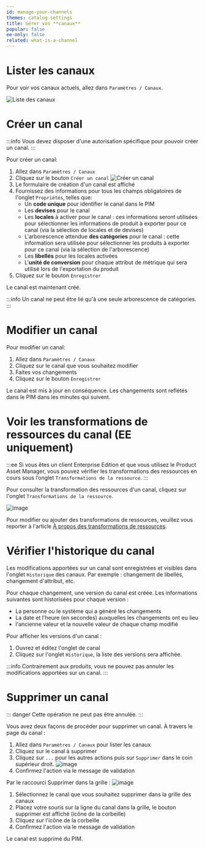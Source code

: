 ```yaml
---
id: manage-your-channels
themes: catalog-settings
title: Gérer vos **canaux**
popular: false
ee-only: false
related: what-is-a-channel
---
```


# Lister les canaux

Pour voir vos canaux actuels, allez dans `Paramètres / Canaux`.

![Liste des canaux](Settings_Channels_fr.png)

# Créer un canal

:::info
Vous devez disposer d'une autorisation spécifique pour pouvoir créer un canal.
:::

Pour créer un canal:
1. Allez dans `Paramètres / Canaux`
1. Cliquez sur le bouton `Créer un canal`
![Créer un canal](Settings_Channels_Create_fr.png)
1. Le formulaire de création d'un canal est affiché
1. Fournissez des informations pour tous les champs obligatoires de l'onglet `Propriétés`, telles que:
    - Un **code unique** pour identifier le canal dans le PIM
    - Les **devises** pour le canal
    - Les **locales** à activer pour le canal : ces informations seront utilisées pour sélectionner les informations de produit à exporter pour ce canal (via la sélection de locales et de devises)
    - L'arborescence attendue **des catégories** pour le canal : cette information sera utilisée pour sélectionner les produits à exporter pour ce canal (via la sélection de l'arborescence)
    - Les **libellés** pour les locales activées
    - L'**unité de conversion** pour chaque attribut de métrique qui sera utilisé lors de l'exportation du produit
1. Cliquez sur le bouton `Enregistrer`

Le canal est maintenant créé.

:::info
Un canal ne peut être lié qu'à une seule arborescence de catégories.
:::

# Modifier un canal

Pour modifier un canal:
1. Allez dans `Paramètres / Canaux`
1. Cliquez sur le canal que vous souhaitez modifier
1. Faites vos changements
1. Cliquez sur le bouton `Enregistrer`

Le canal est mis à jour en conséquence. Les changements sont reflétés dans le PIM dans les minutes qui suivent.


# Voir les transformations de ressources du canal (EE uniquement)

:::ee
Si vous êtes un client Enterprise Edition et que vous utilisez le Product Asset Manager, vous pouvez vérifier les transformations des ressources en cours sous l’onglet `Transformations de la ressource`.
:::

Pour consulter la transformation des ressources d'un canal, cliquez sur l'onglet `Transformations de la ressource`.

![image](Settings_ChannelsAssetstransformations_fr.png)

Pour modifier ou ajouter des transformations de ressources, veuillez vous reporter à l'article [À propos des transformations de ressources](assets-transformation.html).

# Vérifier l'historique du canal

Les modifications apportées sur un canal sont enregistrées et visibles dans l'onglet `Historique` des canaux. Par exemple : changement de libellés, changement d'attribut, etc.

Pour chaque changement, une version du canal est créée. Les informations suivantes sont historisées pour chaque version :

- La personne ou le système qui a généré les changements
- La date et l'heure (en secondes) auxquelles les changements ont eu lieu
- l'ancienne valeur et la nouvelle valeur de chaque champ modifié

Pour afficher les versions d'un canal :
1. Ouvrez et éditez l'onglet de canal
1. Cliquez sur l'onglet `Historique`, la liste des versions sera affichée.

:::info
Contrairement aux produits, vous ne pouvez pas annuler les modifications apportées sur un canal.
:::

# Supprimer un canal

::: danger
Cette opération ne peut pas être annulée.
:::

Vous avez deux façons de procéder pour supprimer un canal.
À travers le page du canal :
1. Allez dans `Paramètres / Canaux` pour lister les canaux
1. Cliquez sur le canal à supprimer
1. Cliquez sur `...` pour les autres actions puis sur `Supprimer` dans le coin supérieur droit.
  ![image](Settings_ChannelDeleteEdit_fr.png)
1. Confirmez l'action via le message de validation

Par le raccourci Supprimer dans la grille :
  ![image](Settings_ChannelDeleteHover_fr.png)
1. Sélectionnez le canal que vous souhaitez supprimer dans la grille des canaux
1. Placez votre souris sur la ligne du canal dans la grille, le bouton supprimer est affiché (icône de la corbeille)
1. Cliquez sur l'icône de la corbeille
1. Confirmez l'action via le message de validation

Le canal est supprimé du PIM.
